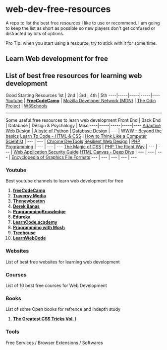 # web-dev-free-resources
A repo to list the best free resources I like to use or recommend. I am going to keep the list as short as possible so new players don't get confused or distracted by lots of options.

Pro Tip: when you start using a resource, try to stick with it for some time.

## Learn Web development for free
List of best free resources for learning web development
---

Good Starting Resources
1st | 2nd | 3rd | 4th | 5th
----|-----|-----|-----|----
[Youtube](http://www.youtube.com/ "Named link title") | **[FreeCodeCamp](https://www.freecodecamp.org/ "Named link title")** | [Mozilla Developer Network (MDN)](https://developer.mozilla.org/en-US/ "Named link title") | [The Odin Project](https://www.theodinproject.com/ "Named link title") | [W3Schools](https://www.w3schools.com/ "Named link title")

---
Some useful free resources to learn web development
Front End | Back End | Database | Design & Psychology | Misc
----|-----|-----|-----|----
[Adaptive Web Design](https://adaptivewebdesign.info/1st-edition/ "Adaptive Web Design") | [A byte of Python](https://python.swaroopch.com/ "A byte of Python") | [Database Design](https://opentextbc.ca/dbdesign01/ "Database Design") | --- | [WWW - Beyond the basics](https://ei.cs.vt.edu/~wwwbtb/book/ "WWW - Beyond the basics")
[Learn To Code - HTML & CSS](https://learn.shayhowe.com/html-css/ "Learn To Code - HTML & CSS") | [How to Think Like a Computer Scientist](http://www.openbookproject.net/thinkcs/python/english3e/ "How to Think Like a Computer Scientist") | --- | --- | [Chrome DevTools](https://developer.chrome.com/docs/devtools/ "Chrome DevTools")
[Resilient Web Design](https://resilientwebdesign.com/introduction/ "Resilient Web Design") | [PHP Programming](https://en.wikibooks.org/wiki/PHP_Programming "PHP Programming") | --- | --- | ---
[The Magic of CSS](https://adamschwartz.co/magic-of-css/ "The Magic of CSS") | [PHP The Right Way](https://phptherightway.com/ "PHP The Right Way") | --- | --- | [Web Application Security Guide](https://en.wikibooks.org/wiki/Web_Application_Security_Guide "Web Application Security Guide")
[HTML Canvas - Deep Dive](https://joshondesign.com/p/books/canvasdeepdive/title.html "HTML Canvas - Deep Dive") | --- | --- | --- | [Encyclopedia of Graphics File Formats](http://netghost.narod.ru/gff/graphics/main.htm "Encyclopedia of Graphics File Formats")
--- | --- | --- | --- | ---

### Youtube
Best youtube channels to learn web development for free

1. **[freeCodeCamp](https://www.youtube.com/c/freecodecamp/videos)**
2. **[Traversy Media](https://www.youtube.com/channel/UC29ju8bIPH5as8OGnQzwJyA)**
3. **[Thenewboston](https://www.youtube.com/user/thenewboston)**
4. **[Derek Banas](https://www.youtube.com/user/derekbanas)**
5. **[ProgrammingKnowledge](https://www.youtube.com/channel/UCs6nmQViDpUw0nuIx9c_WvA)**
6. **[Edureka](https://www.youtube.com/user/edurekaIN)**
7. **[LearnCode.academy](https://www.youtube.com/user/learncodeacademy/videos)**
8. **[Programming with Mosh](https://www.youtube.com/user/programmingwithmosh)**
9. **[Treehouse](https://www.youtube.com/user/gotreehouse)**
10. **[LearnWebCode](https://www.youtube.com/user/LearnWebCode)**


### Websites
List of best free websites for learning web development


### Courses
List of 10 best free courses for Web Development


### Books
List of some Open books for refrence and indepth study
1. **[The Greatest CSS Tricks Vol. I](https://css-tricks.com/books/greatest-css-tricks/)**


### Tools
Free Services / Browser Extensions / Softwares

